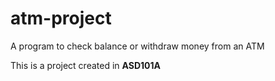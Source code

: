 # atm-project
A program to check balance or withdraw money from an ATM

This is a project created in **ASD101A**


